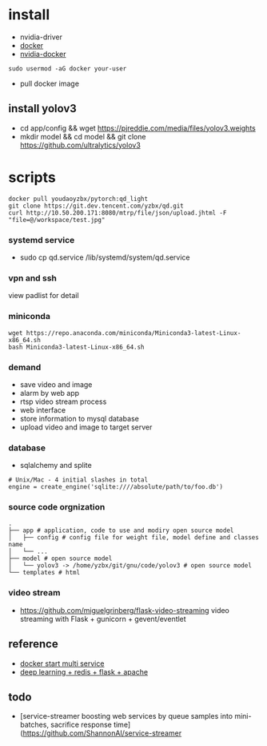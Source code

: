 # install
- nvidia-driver
- [docker](https://docs.docker.com/install/linux/docker-ce/ubuntu/)
- [nvidia-docker](https://github.com/NVIDIA/nvidia-docker)
```
sudo usermod -aG docker your-user
```
- pull docker image

## install yolov3
- cd app/config && wget https://pjreddie.com/media/files/yolov3.weights
- mkdir model && cd model && git clone https://github.com/ultralytics/yolov3

# scripts
```
docker pull youdaoyzbx/pytorch:qd_light
git clone https://git.dev.tencent.com/yzbx/qd.git
curl http://10.50.200.171:8080/mtrp/file/json/upload.jhtml -F "file=@/workspace/test.jpg"
```

### systemd service
- sudo cp qd.service /lib/systemd/system/qd.service

### vpn and ssh
view padlist for detail

### miniconda
```
wget https://repo.anaconda.com/miniconda/Miniconda3-latest-Linux-x86_64.sh
bash Miniconda3-latest-Linux-x86_64.sh
```

### demand
- save video and image
- alarm by web app
- rtsp video stream process
- web interface
- store information to mysql database
- upload video and image to target server

### database
- sqlalchemy and splite
```
# Unix/Mac - 4 initial slashes in total
engine = create_engine('sqlite:////absolute/path/to/foo.db')
```

### source code orgnization
```
.
├── app # application, code to use and modiry open source model
│   ├── config # config file for weight file, model define and classes name
│   └── ...
├── model # open source model
│   └── yolov3 -> /home/yzbx/git/gnu/code/yolov3 # open source model
└── templates # html

```

### video stream
- https://github.com/miguelgrinberg/flask-video-streaming video streaming with Flask + gunicorn + gevent/eventlet

## reference
- [docker start multi service](https://docs.docker.com/config/containers/multi-service_container/)
- [deep learning + redis + flask + apache](https://www.pyimagesearch.com/2018/02/05/deep-learning-production-keras-redis-flask-apache/)

## todo
- [service-streamer boosting web services by queue samples into mini-batches, sacrifice response time](https://github.com/ShannonAI/service-streamer
